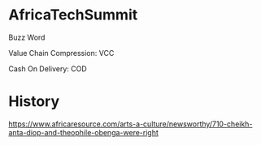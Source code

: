 # AfricaTechSummit

Buzz Word

Value Chain Compression: VCC

Cash On Delivery: COD


# History

https://www.africaresource.com/arts-a-culture/newsworthy/710-cheikh-anta-diop-and-theophile-obenga-were-right
